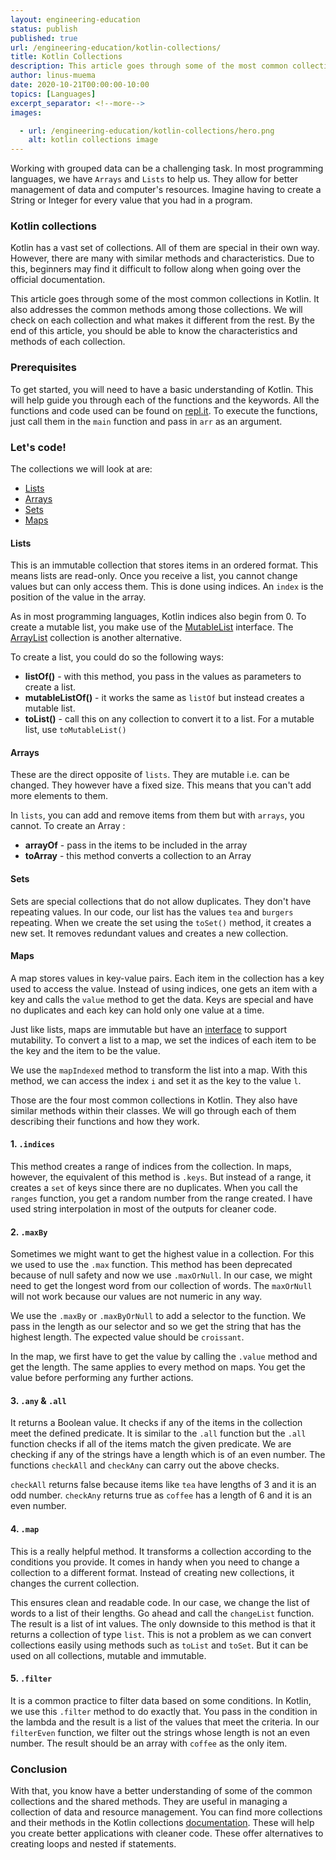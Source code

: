 ```yaml
---
layout: engineering-education
status: publish
published: true
url: /engineering-education/kotlin-collections/
title: Kotlin Collections
description: This article goes through some of the most common collections in Kotlin and addresses the common methods among those collections.
author: linus-muema
date: 2020-10-21T00:00:00-10:00
topics: [Languages]
excerpt_separator: <!--more-->
images:

  - url: /engineering-education/kotlin-collections/hero.png
    alt: kotlin collections image
---
```

Working with grouped data can be a challenging task. In most programming languages, we have `Arrays` and `Lists` to help us. They allow for better management of data and computer's resources. Imagine having to create a String or Integer for every value that you had in a program.
<!--more-->
### Kotlin collections
Kotlin has a vast set of collections. All of them are special in their own way. However, there are many with similar methods and characteristics. Due to this, beginners may find it difficult to follow along when going over the official documentation.

This article goes through some of the most common collections in Kotlin. It also addresses the common methods among those collections. We will check on each collection and what makes it different from the rest. By the end of this article, you should be able to know the characteristics and methods of each collection.

### Prerequisites
To get started, you will need to have a basic understanding of Kotlin. This will help guide you through each of the functions and the keywords. All the functions and code used can be found on [repl.it](https://repl.it/@Linusmuema/Collections). To execute the functions, just call them in the `main` function and pass in `arr` as an argument.

### Let's code!
The collections we will look at are:
- [Lists](#Lists)
- [Arrays](#Arrays)
- [Sets](#Sets)
- [Maps](#Maps)

#### Lists
This is an immutable collection that stores items in an ordered format. This means lists are read-only. Once you receive a list, you cannot change values but can only access them. This is done using indices. An `index` is the position of the value in the array.

As in most programming languages, Kotlin indices also begin from 0. To create a mutable list, you make use of the [MutableList](https://kotlinlang.org/api/latest/jvm/stdlib/kotlin.collections/-mutable-list/index.html#kotlin.collections.MutableList) interface. The [ArrayList](https://kotlinlang.org/api/latest/jvm/stdlib/kotlin.collections/-array-list/) collection is another alternative.

To create a list, you could do so the following ways:

  - **listOf()** - with this method, you pass in the values as parameters to create a list.
  - **mutableListOf()** - it works the same as `listOf` but instead creates a mutable list.
  - **toList()** - call this on any collection to convert it to a list. For a mutable list, use `toMutableList()`

#### Arrays
These are the direct opposite of `lists`. They are mutable i.e. can be changed. They however have a fixed size. This means that you can't add more elements to them.

In `lists`, you can add and remove items from them but with `arrays`, you cannot. To create an Array :

  - **arrayOf** - pass in the items to be included in the array
  - **toArray** - this method converts a collection to an Array

#### Sets
Sets are special collections that do not allow duplicates. They don't have repeating values. In our code, our list has the values `tea` and `burgers` repeating. When we create the set using the `toSet()` method, it creates a new set. It removes redundant values and creates a new collection.

#### Maps
A map stores values in key-value pairs. Each item in the collection has a key used to access the value. Instead of using indices, one gets an item with a key and calls the `value` method to get the data. Keys are special and have no duplicates and each key can hold only one value at a time.

Just like lists, maps are immutable but have an [interface](https://kotlinlang.org/api/latest/jvm/stdlib/kotlin.collections/-mutable-map/#kotlin.collections.MutableMap) to support mutability. To convert a list to a map, we set the indices of each item to be the key and the item to be the value.

We use the `mapIndexed` method to transform the list into a map. With this method, we can access the index `i` and set it as the key to the value `l`.

Those are the four most common collections in Kotlin. They also have similar methods within their classes. We will go through each of them describing their functions and how they work.

#### 1. `.indices`
This method creates a range of indices from the collection. In maps, however, the equivalent of this method is `.keys`. But instead of a range, it creates a `set` of keys since there are no duplicates. When you call the `ranges` function, you get a random number from the range created. I have used string interpolation in most of the outputs for cleaner code. 

#### 2. `.maxBy`
Sometimes we might want to get the highest value in a collection. For this we used to use the `.max` function. This method has been deprecated because of null safety and now we use `.maxOrNull`. In our case, we might need to get the longest word from our collection of words. The `maxOrNull` will not work because our values are not numeric in any way.

We use the `.maxBy` or `.maxByOrNull` to add a selector to the function. We pass in the length as our selector and so we get the string that has the highest length. The expected value should be `croissant`.

In the map, we first have to get the value by calling the `.value` method and get the length. The same applies to every method on maps. You get the value before performing any further actions.

#### 3. `.any` & `.all`
It returns a Boolean value. It checks if any of the items in the collection meet the defined predicate. It is similar to the `.all` function but the `.all` function checks if all of the items match the given predicate. We are checking if any of the strings have a length which is of an even number. The functions `checkAll` and `checkAny` can carry out the above checks.

`checkAll` returns false because items like `tea` have lengths of 3 and it is an odd number. `checkAny` returns true as `coffee` has a length of 6 and it is an even number.

#### 4. `.map`
This is a really helpful method. It transforms a collection according to the conditions you provide. It comes in handy when you need to change a collection to a different format. Instead of creating new collections, it changes the current collection.

This ensures clean and readable code. In our case, we change the list of words to a list of their lengths. Go ahead and call the `changeList` function. The result is a list of int values. The only downside to this method is that it returns a collection of type `list`. This is not a problem as we can convert collections easily using methods such as `toList` and `toSet`. But it can be used on all collections, mutable and immutable.

#### 5. `.filter`
It is a common practice to filter data based on some conditions. In Kotlin, we use this `.filter` method to do exactly that. You pass in the condition in the lambda and the result is a list of the values that meet the criteria. In our `filterEven` function, we filter out the strings whose length is not an even number. The result should be an array with `coffee` as the only item.

### Conclusion
With that, you know have a better understanding of some of the common collections and the shared methods. They are useful in managing a collection of data and resource management. You can find more collections and their methods in the Kotlin collections [documentation](https://kotlinlang.org/api/latest/jvm/stdlib/kotlin.collections/). These will help you create better applications with cleaner code. These offer alternatives to creating loops and nested if statements.
